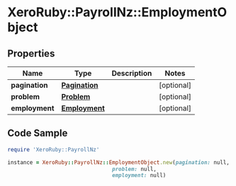 # XeroRuby::PayrollNz::EmploymentObject

## Properties

Name | Type | Description | Notes
------------ | ------------- | ------------- | -------------
**pagination** | [**Pagination**](Pagination.md) |  | [optional] 
**problem** | [**Problem**](Problem.md) |  | [optional] 
**employment** | [**Employment**](Employment.md) |  | [optional] 

## Code Sample

```ruby
require 'XeroRuby::PayrollNz'

instance = XeroRuby::PayrollNz::EmploymentObject.new(pagination: null,
                                 problem: null,
                                 employment: null)
```


